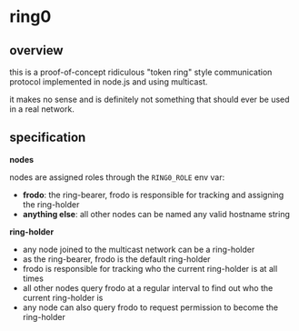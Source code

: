 # ring0

## overview

this is a proof-of-concept ridiculous "token ring" style
communication protocol implemented in node.js and using
multicast.

it makes no sense and is definitely not something that
should ever be used in a real network.

## specification

**nodes**

nodes are assigned roles through the `RING0_ROLE` env var:

* **frodo**: the ring-bearer, frodo is responsible for tracking and assigning the ring-holder
* **anything else**: all other nodes can be named any valid hostname string

**ring-holder**

* any node joined to the multicast network can be a ring-holder
* as the ring-bearer, frodo is the default ring-holder
* frodo is responsible for tracking who the current ring-holder is at all times
* all other nodes query frodo at a regular interval to find out who the current ring-holder is
* any node can also query frodo to request permission to become the ring-holder

